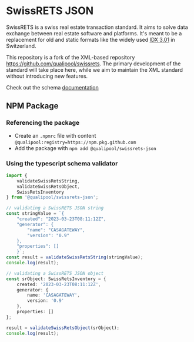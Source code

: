 SwissRETS JSON
=========
SwissRETS is a swiss real estate transaction standard. It aims to solve data exchange between real estate software and platforms. It's meant to be a replacement for old and static formats like the widely used [IDX 3.01](https://en.wikipedia.org/wiki/Internet_Data_Exchange) in Switzerland.

This repository is a fork of the XML-based repository https://github.com/qualipool/swissrets. The primary development of the standard will take place here, while we aim to maintain the XML standard without introducing new features.

Check out the schema [documentation](https://qualipool.github.io/swissrets-json/)

## NPM Package

### Referencing the package

* Create an `.npmrc` file with content `@qualipool:registry=https://npm.pkg.github.com`
* Add the package with `npm add @qualipool/swissrets-json`

### Using the typescript schema validator

```ts
import {
    validateSwissRetsString,
    validateSwissRetsObject,
    SwissRetsInventory
} from '@qualipool/swissrets-json';

// validating a SwissRETS JSON string
const stringValue = `{
    "created": "2023-03-23T08:11:12Z",
    "generator": {
        "name": "CASAGATEWAY",
        "version": "0.9"
    },
    "properties": []
    }`;
const result = validateSwissRetsString(stringValue);
console.log(result);

// validating a SwissRETS JSON object
const srObject: SwissRetsInventory = {
    created: '2023-03-23T08:11:12Z',
    generator: {
        name: 'CASAGATEWAY',
        version: '0.9'
    },
    properties: []
};

result = validateSwissRetsObject(srObject);
console.log(result);
```

